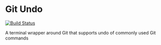 # Git Undo

[![Build Status](https://travis-ci.org/juliexue/git-undo.svg?branch=master)](https://travis-ci.org/juliexue/git-undo)

A terminal wrapper around Git that supports undo of commonly used Git commands
